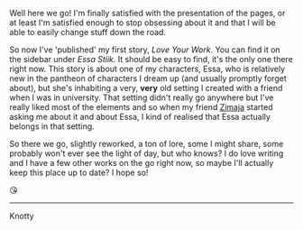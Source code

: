 Well here we go! I'm finally satisfied with the presentation of the pages, or at least I'm satisfied enough to stop obsessing about it and that I will be able to easily change stuff down the road.

So now I've 'published' my first story, *Love Your Work*.  You can find it on the sidebar under *Essa Stiik*.  It should be easy to find, it's the only one there right now. This story is about one of my characters, Essa, who is relatively new in the pantheon of characters I dream up (and usually promptly forget about), but she's inhabiting a very, **very** old setting I created with a friend when I was in university. That setting didn't really go anywhere but I've really liked most of the elements and so when my friend [Zimaja](https://linktr.ee/zimaja) started asking me about it and about Essa, I kind of realised that Essa actually belongs in that setting.

So there we go, slightly reworked, a ton of lore, some I might share, some probably won't ever see the light of day, but who knows?  I do love writing and I have a few other works on the go right now, so maybe I'll actually keep this place up to date?  I hope so!

😘

***
<signature>Knotty<signature>